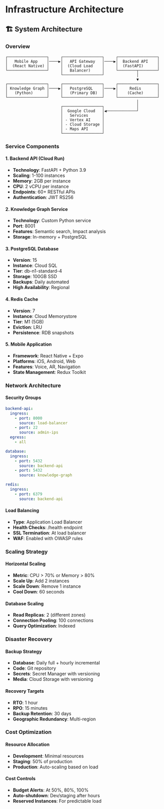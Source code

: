 # Infrastructure Architecture

## 🏗️ System Architecture

### Overview
```
┌─────────────────┐     ┌─────────────────┐     ┌─────────────────┐
│   Mobile App    │────▶│   API Gateway   │────▶│  Backend API    │
│  (React Native) │     │  (Cloud Load    │     │  (FastAPI)      │
└─────────────────┘     │   Balancer)     │     └────────┬────────┘
                        └─────────────────┘              │
                                                         ▼
┌─────────────────┐     ┌─────────────────┐     ┌─────────────────┐
│ Knowledge Graph │────▶│   PostgreSQL    │────▶│     Redis       │
│   (Python)      │     │   (Primary DB)  │     │    (Cache)      │
└─────────────────┘     └─────────────────┘     └─────────────────┘
                                                         │
                        ┌─────────────────┐              │
                        │  Google Cloud   │◀─────────────┘
                        │   Services      │
                        │ - Vertex AI     │
                        │ - Cloud Storage │
                        │ - Maps API      │
                        └─────────────────┘
```

### Service Components

#### 1. Backend API (Cloud Run)
- **Technology**: FastAPI + Python 3.9
- **Scaling**: 1-100 instances
- **Memory**: 2GB per instance
- **CPU**: 2 vCPU per instance
- **Endpoints**: 60+ RESTful APIs
- **Authentication**: JWT RS256

#### 2. Knowledge Graph Service
- **Technology**: Custom Python service
- **Port**: 8001
- **Features**: Semantic search, Impact analysis
- **Storage**: In-memory + PostgreSQL

#### 3. PostgreSQL Database
- **Version**: 15
- **Instance**: Cloud SQL
- **Tier**: db-n1-standard-4
- **Storage**: 100GB SSD
- **Backups**: Daily automated
- **High Availability**: Regional

#### 4. Redis Cache
- **Version**: 7
- **Instance**: Cloud Memorystore
- **Tier**: M1 (5GB)
- **Eviction**: LRU
- **Persistence**: RDB snapshots

#### 5. Mobile Application
- **Framework**: React Native + Expo
- **Platforms**: iOS, Android, Web
- **Features**: Voice, AR, Navigation
- **State Management**: Redux Toolkit

### Network Architecture

#### Security Groups
```yaml
backend-api:
  ingress:
    - port: 8000
      source: load-balancer
    - port: 22
      source: admin-ips
  egress:
    - all

database:
  ingress:
    - port: 5432
      source: backend-api
    - port: 5432
      source: knowledge-graph

redis:
  ingress:
    - port: 6379
      source: backend-api
```

#### Load Balancing
- **Type**: Application Load Balancer
- **Health Checks**: /health endpoint
- **SSL Termination**: At load balancer
- **WAF**: Enabled with OWASP rules

### Scaling Strategy

#### Horizontal Scaling
- **Metric**: CPU > 70% or Memory > 80%
- **Scale Up**: Add 2 instances
- **Scale Down**: Remove 1 instance
- **Cool Down**: 60 seconds

#### Database Scaling
- **Read Replicas**: 2 (different zones)
- **Connection Pooling**: 100 connections
- **Query Optimization**: Indexed

### Disaster Recovery

#### Backup Strategy
- **Database**: Daily full + hourly incremental
- **Code**: Git repository
- **Secrets**: Secret Manager with versioning
- **Media**: Cloud Storage with versioning

#### Recovery Targets
- **RTO**: 1 hour
- **RPO**: 15 minutes
- **Backup Retention**: 30 days
- **Geographic Redundancy**: Multi-region

### Cost Optimization

#### Resource Allocation
- **Development**: Minimal resources
- **Staging**: 50% of production
- **Production**: Auto-scaling based on load

#### Cost Controls
- **Budget Alerts**: At 50%, 80%, 100%
- **Auto-shutdown**: Dev/staging after hours
- **Reserved Instances**: For predictable load
